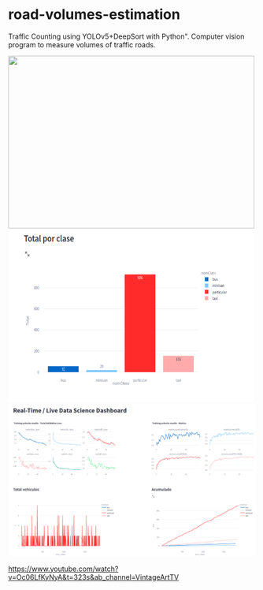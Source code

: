 # road-volumes-estimation
Traffic Counting using YOLOv5+DeepSort with Python". Computer vision program to measure volumes of traffic roads.



<img src="chile2.gif" height="350" width="500"/> <img src="volumen-classes.png" height="350" width="500"/>
<img src="Screenshot from 2023-01-19 19-44-54.png" />



https://www.youtube.com/watch?v=Oc06LfKyNyA&t=323s&ab_channel=VintageArtTV
